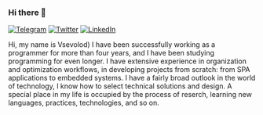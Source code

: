 ### Hi there 👋

[![Telegram](https://img.shields.io/badge/-Telegram-090909?style=for-the-badge&logo=telegram&logoColor=27A0D9)](https://t.me/sevapp)
[![Twitter](https://img.shields.io/badge/-Twitter-090909?style=for-the-badge&logo=Twitter&logoColor=1C9DEB)](https://twitter.com/mr_sevapp)
[![LinkedIn](https://img.shields.io/badge/-LinkedIn-090909?style=for-the-badge&logo=linkedin&logoColor=007BB6)](https://www.linkedin.com/in/sevapp)


Hi, my name is Vsevolod) I have been successfully working as a programmer for more than four years, and I have been studying programming for even longer. I have extensive experience in organization and optimization workflows, in developing projects from scratch: from SPA applications to embedded systems. I have a fairly broad outlook in the world of technology, I know how to select technical solutions and design. A special place in my life is occupied by the process of reserch, learning new languages, practices, technologies, and so on.

<!--
**sevapp/sevapp** is a ✨ _special_ ✨ repository because its `README.md` (this file) appears on your GitHub profile.

Here are some ideas to get you started:

- 🔭 I’m currently working on ...
- 🌱 I’m currently learning ...
- 👯 I’m looking to collaborate on ...
- 🤔 I’m looking for help with ...
- 💬 Ask me about ...
- 📫 How to reach me: ...
- 😄 Pronouns: ...
- ⚡ Fun fact: ...
-->
